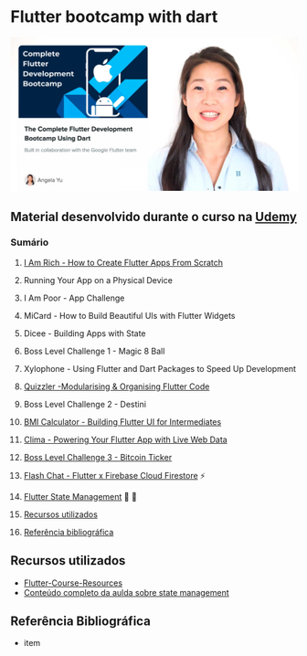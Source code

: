 # Flutter bootcamp with dart

![Flutter](assets/images/banner_bootcamp.jpg)

## Material desenvolvido durante o curso na [Udemy](https://www.udemy.com/course/flutter-bootcamp-with-dart/)

### Sumário

1. [I Am Rich - How to Create Flutter Apps From Scratch](/i_am_rich)

1. Running Your App on a Physical Device

1. I Am Poor - App Challenge

1. MiCard - How to Build Beautiful UIs with Flutter Widgets

1. Dicee - Building Apps with State

1. Boss Level Challenge 1 - Magic 8 Ball

1. Xylophone - Using Flutter and Dart Packages to Speed Up Development

1. [Quizzler -Modularising & Organising Flutter Code](#)

1. Boss Level Challenge 2 - Destini

1. [BMI Calculator - Building Flutter UI for Intermediates](#)

1. [Clima - Powering Your Flutter App with Live Web Data](#)

1. [Boss Level Challenge 3 - Bitcoin Ticker](#)

1. [Flash Chat - Flutter x Firebase Cloud Firestore](/flash_chat) :zap:

1. [Flutter State Management](#) :star2: :wrench:

1. [Recursos utilizados](#recursos-utilizados)
1. [Referência bibliográfica](#referência-bibliográfica)

## Recursos utilizados

* [Flutter-Course-Resources](https://github.com/londonappbrewery/Flutter-Course-Resources)
* [Conteúdo completo da aulda sobre state management](https://github.com/londonappbrewery/Flutter-Course-Resources/)

## Referência Bibliográfica

* item
